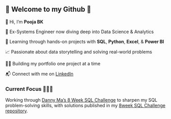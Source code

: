 ## 🌟 Welcome to my Github 🌟


 👋 Hi, I’m **Pooja BK**
 
 🎯 Ex-Systems Engineer now diving deep into Data Science & Analytics
 
 🧠 Learning through hands-on projects with **SQL**, **Python**, **Excel**, & **Power BI**  
 
 📈 Passionate about data storytelling and solving real-world problems
 
 👩‍💻 Building my portfolio one project at a time

📬 Connect with me on [LinkedIn](https://www.linkedin.com/in/poojabk/)


### Current Focus 👩🏽‍💻
Working through [Danny Ma’s 8 Week SQL Challenge](https://8weeksqlchallenge.com/) to sharpen my SQL problem-solving skills, with solutions published in my [8week SQL Challenge repository](https://github.com/poojabk9/8-week-sql-challenge).
